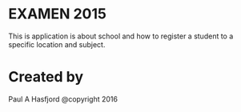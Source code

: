 # EXAMEN 2015

This is application is about school and how to register a student to a specific location and subject.



# Created by
Paul A Hasfjord @copyright 2016

